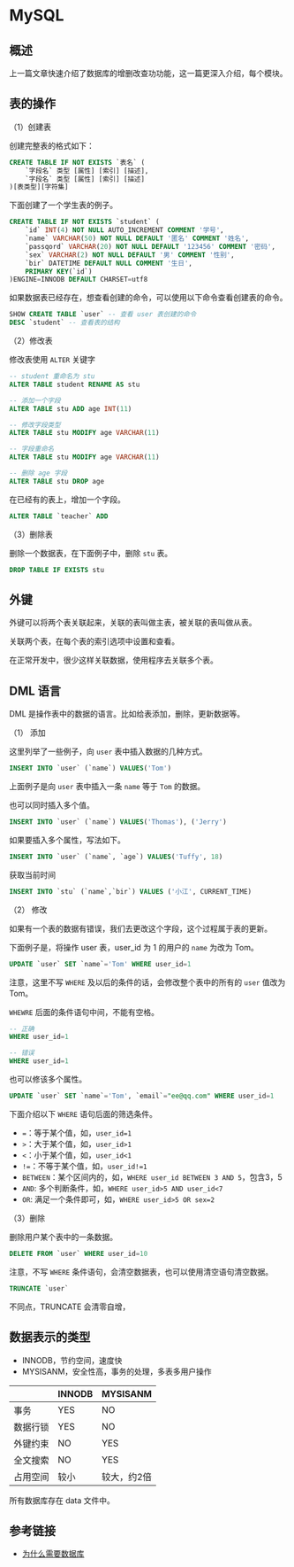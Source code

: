 # MySQL

## 概述

上一篇文章快速介绍了数据库的增删改查功功能，这一篇更深入介绍，每个模块。

## 表的操作

（1）创建表

创建完整表的格式如下：

```sql
CREATE TABLE IF NOT EXISTS `表名` (
    `字段名` 类型 [属性] [索引] [描述],
    `字段名` 类型 [属性] [索引] [描述]
)[表类型][字符集]
```

下面创建了一个学生表的例子。

```sql
CREATE TABLE IF NOT EXISTS `student` (
    `id` INT(4) NOT NULL AUTO_INCREMENT COMMENT '学号',
    `name` VARCHAR(50) NOT NULL DEFAULT '匿名' COMMENT '姓名',
    `passqord` VARCHAR(20) NOT NULL DEFAULT '123456' COMMENT '密码',
    `sex` VARCHAR(2) NOT NULL DEFAULT '男' COMMENT '性别',
    `bir` DATETIME DEFAULT NULL COMMENT '生日',
    PRIMARY KEY(`id`)
)ENGINE=INNODB DEFAULT CHARSET=utf8
```

如果数据表已经存在，想查看创建的命令，可以使用以下命令查看创建表的命令。

```sql
SHOW CREATE TABLE `user` -- 查看 user 表创建的命令
DESC `student` -- 查看表的结构
```

（2）修改表

修改表使用 `ALTER` 关键字

```sql
-- student 重命名为 stu
ALTER TABLE student RENAME AS stu

-- 添加一个字段
ALTER TABLE stu ADD age INT(11)

-- 修改字段类型
ALTER TABLE stu MODIFY age VARCHAR(11)

-- 字段重命名
ALTER TABLE stu MODIFY age VARCHAR(11)

-- 删除 age 字段
ALTER TABLE stu DROP age
```

在已经有的表上，增加一个字段。

```sql
ALTER TABLE `teacher` ADD 
```

（3）删除表

删除一个数据表，在下面例子中，删除 `stu` 表。

```sql
DROP TABLE IF EXISTS stu
```

## 外键

外键可以将两个表关联起来，关联的表叫做主表，被关联的表叫做从表。

关联两个表，在每个表的索引选项中设置和查看。

在正常开发中，很少这样关联数据，使用程序去关联多个表。

## DML 语言

DML 是操作表中的数据的语言。比如给表添加，删除，更新数据等。

（1） 添加

这里列举了一些例子，向 `user` 表中插入数据的几种方式。

```sql
INSERT INTO `user` (`name`) VALUES('Tom')
```

上面例子是向 `user` 表中插入一条 `name` 等于 `Tom` 的数据。

也可以同时插入多个值。

```sql
INSERT INTO `user` (`name`) VALUES('Thomas'), ('Jerry')
```

如果要插入多个属性，写法如下。

```sql
INSERT INTO `user` (`name`, `age`) VALUES('Tuffy', 18)
```

获取当前时间

```sql
INSERT INTO `stu` (`name`,`bir`) VALUES ('小江', CURRENT_TIME)
```

（2） 修改

如果有一个表的数据有错误，我们去更改这个字段，这个过程属于表的更新。

下面例子是，将操作 user 表，user_id 为 1 的用户的 `name` 为改为 Tom。

```sql
UPDATE `user` SET `name`='Tom' WHERE user_id=1
```

注意，这里不写 `WHERE` 及以后的条件的话，会修改整个表中的所有的 `user` 值改为 Tom。

`WHEWRE` 后面的条件语句中间，不能有空格。

```sql
-- 正确
WHERE user_id=1

-- 错误
WHERE user_id=1
```

也可以修该多个属性。

```sql
UPDATE `user` SET `name`='Tom', `email`="ee@qq.com" WHERE user_id=1
```

下面介绍以下 `WHERE` 语句后面的筛选条件。

- `=`：等于某个值，如，`user_id=1`
- `>`：大于某个值，如，`user_id>1`
- `<`：小于某个值，如，`user_id<1`
- `!=`：不等于某个值，如，`user_id!=1`
- `BETWEEN`：某个区间内的，如，`WHERE user_id BETWEEN 3 AND 5`，包含3，5
- `AND`: 多个判断条件，如，`WHERE user_id>5 AND user_id<7`
- `OR`: 满足一个条件即可，如，`WHERE user_id>5 OR sex=2`

（3）删除

删除用户某个表中的一条数据。

```sql
DELETE FROM `user` WHERE user_id=10
```

注意，不写 `WHERE` 条件语句，会清空数据表，也可以使用清空语句清空数据。

```sql
TRUNCATE `user`
```

不同点，TRUNCATE 会清零自增，       

## 数据表示的类型

- INNODB，节约空间，速度快
- MYSISANM，安全性高，事务的处理，多表多用户操作

|          | INNODB | MYSISANM    |
|----------|--------|-------------|
| 事务     | YES    | NO          |
| 数据行锁 | YES    | NO          |
| 外键约束 | NO     | YES         |
| 全文搜索 | NO     | YES         |
| 占用空间 | 较小   | 较大，约2倍 |

所有数据库存在 data 文件中。

## 参考链接

- [为什么需要数据库](https://www.zhihu.com/question/24088008)

<comment-comment/> 
